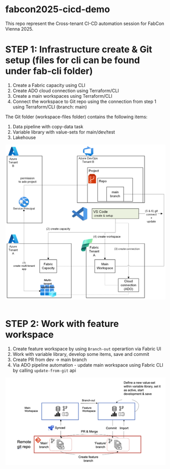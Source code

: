 # fabcon2025-cicd-demo
This repo represent the Cross-tenant CI-CD automation session for FabCon Vienna 2025.


# STEP 1: Infrastructure create & Git setup​ (files for cli can be found under fab-cli folder)
1. Create a Fabric capacity using CLI 
1. Create ADO cloud connection using Terraform/CLI​
1. Create a main workspaces using Terraform​/CLI
1. Connect the workspace to Git repo using the connection from step 1 using Terraform/CLI (branch: main)​


The Git folder (workspace-files folder) contains the following items:​
1. Data pipeline  with copy-data task
1. Variable library with value-sets for main/dev/test
1. Lakehouse

![alt text](img/FabCon2025-Vienna.png)
​
# STEP 2: Work with feature workspace​
1. Create feature workspace by using `Branch-out` operartion via Fabric UI 
1. Work with variable library, develop some items, save and commit
1. Create PR from dev -> main branch
1. Via ADO pipeline automation - update main workspace using Fabric CLI by calling `update-from-git` api

![alt text](img/FabCon2025-Vienna-step2.png)